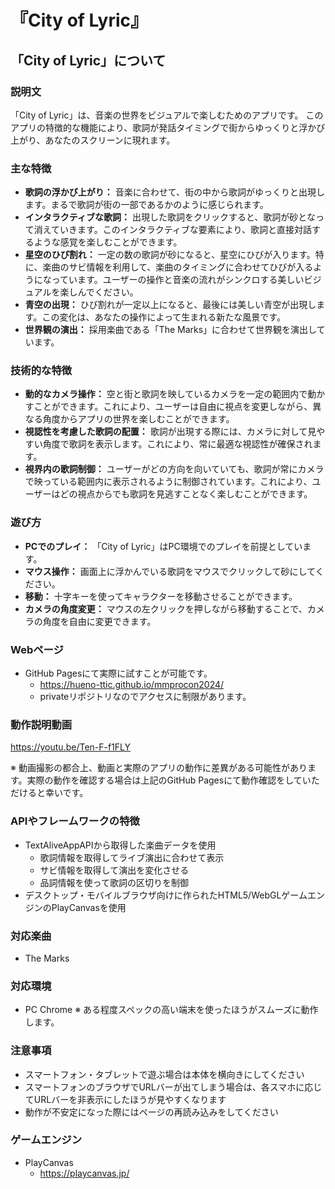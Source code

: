 # 『City of Lyric』
## 「City of Lyric」について
### 説明文
「City of Lyric」は、音楽の世界をビジュアルで楽しむためのアプリです。
このアプリの特徴的な機能により、歌詞が発話タイミングで街からゆっくりと浮かび上がり、あなたのスクリーンに現れます。

### 主な特徴
- **歌詞の浮かび上がり：** 音楽に合わせて、街の中から歌詞がゆっくりと出現します。まるで歌詞が街の一部であるかのように感じられます。
- **インタラクティブな歌詞：** 出現した歌詞をクリックすると、歌詞が砂となって消えていきます。このインタラクティブな要素により、歌詞と直接対話するような感覚を楽しむことができます。
- **星空のひび割れ：** 一定の数の歌詞が砂になると、星空にひびが入ります。特に、楽曲のサビ情報を利用して、楽曲のタイミングに合わせてひびが入るようになっています。ユーザーの操作と音楽の流れがシンクロする美しいビジュアルを楽しんでください。
- **青空の出現：** ひび割れが一定以上になると、最後には美しい青空が出現します。この変化は、あなたの操作によって生まれる新たな風景です。
- **世界観の演出：** 採用楽曲である「The Marks」に合わせて世界観を演出しています。

### 技術的な特徴
- **動的なカメラ操作：** 空と街と歌詞を映しているカメラを一定の範囲内で動かすことができます。これにより、ユーザーは自由に視点を変更しながら、異なる角度からアプリの世界を楽しむことができます。
- **視認性を考慮した歌詞の配置：** 歌詞が出現する際には、カメラに対して見やすい角度で歌詞を表示します。これにより、常に最適な視認性が確保されます。
- **視界内の歌詞制御：** ユーザーがどの方向を向いていても、歌詞が常にカメラで映っている範囲内に表示されるように制御されています。これにより、ユーザーはどの視点からでも歌詞を見逃すことなく楽しむことができます。

### 遊び方
- **PCでのプレイ：** 「City of Lyric」はPC環境でのプレイを前提としています。
- **マウス操作：** 画面上に浮かんでいる歌詞をマウスでクリックして砂にしてください。
- **移動：** 十字キーを使ってキャラクターを移動させることができます。
- **カメラの角度変更：** マウスの左クリックを押しながら移動することで、カメラの角度を自由に変更できます。


### Webページ
- GitHub Pagesにて実際に試すことが可能です。
  - https://hueno-ttic.github.io/mmprocon2024/
  - privateリポジトリなのでアクセスに制限があります。

### 動作説明動画
https://youtu.be/Ten-F-f1FLY

※ 動画撮影の都合上、動画と実際のアプリの動作に差異がある可能性があります。実際の動作を確認する場合は上記のGitHub Pagesにて動作確認をしていただけると幸いです。

### APIやフレームワークの特徴
- TextAliveAppAPIから取得した楽曲データを使用
  - 歌詞情報を取得してライブ演出に合わせて表示
  - サビ情報を取得して演出を変化させる
  - 品詞情報を使って歌詞の区切りを制御
- デスクトップ・モバイルブラウザ向けに作られたHTML5/WebGLゲームエンジンのPlayCanvasを使用


### 対応楽曲
- The Marks

### 対応環境
- PC Chrome
※ ある程度スペックの高い端末を使ったほうがスムーズに動作します。

### 注意事項
- スマートフォン・タブレットで遊ぶ場合は本体を横向きにしてください
- スマートフォンのブラウザでURLバーが出てしまう場合は、各スマホに応じてURLバーを非表示にしたほうが見やすくなります
- 動作が不安定になった際にはページの再読み込みをしてください

### ゲームエンジン
- PlayCanvas
  - https://playcanvas.jp/
